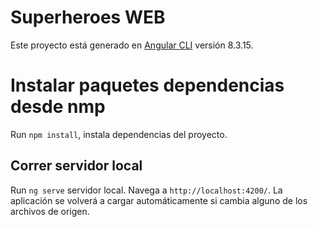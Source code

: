 # Superheroes WEB

Este proyecto está generado en [Angular CLI](https://github.com/angular/angular-cli) versión 8.3.15.

# Instalar paquetes dependencias desde nmp

Run `npm install`, instala dependencias del proyecto.

## Correr servidor local

Run `ng serve` servidor local. Navega a `http://localhost:4200/`. La aplicación se volverá a cargar automáticamente si cambia alguno de los archivos de origen.
